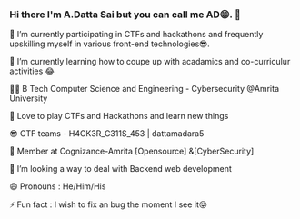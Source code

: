 ### Hi there  I'm A.Datta Sai but you can call me AD😁. 👋
                                       
 
🔭 I’m currently participating in CTFs and hackathons and frequently upskilling myself in various front-end technologies😎.

🌱 I’m currently learning how to coupe up with acadamics and co-curriculur activities 😂

👨‍🎓 B Tech Computer Science and Engineering - Cybersecurity @Amrita University

🤩 Love to play CTFs and Hackathons and learn new things 

😎 CTF teams - H4CK3R_C311S_453 | dattamadara5 

🤝 Member at Cognizance-Amrita [Opensource] &[CyberSecurity]

🤔 I’m looking a way to deal with Backend web development

😄 Pronouns : He/Him/His

⚡ Fun fact : I wish to fix an bug the moment I see it😝

